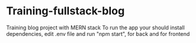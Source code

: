 # Training-fullstack-blog
Training blog project with MERN stack
To run the app your should install dependencies, edit .env file and run "npm start", for back and for frontend
